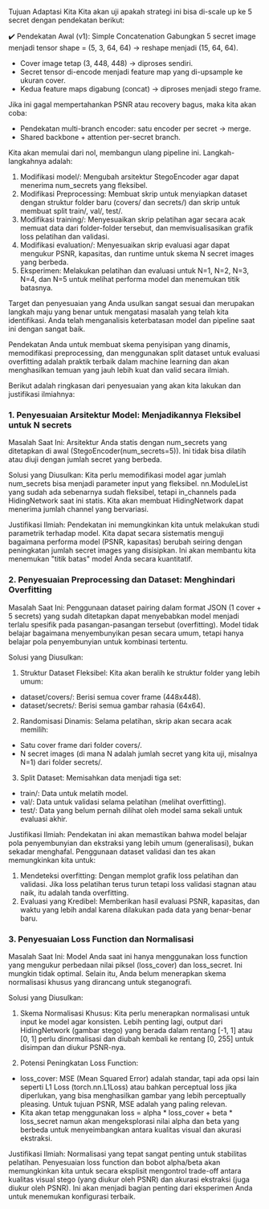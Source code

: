 Tujuan Adaptasi Kita
Kita akan uji apakah strategi ini bisa di-scale up ke 5 secret dengan pendekatan berikut:

✔️ Pendekatan Awal (v1): Simple Concatenation
Gabungkan 5 secret image menjadi tensor shape = (5, 3, 64, 64) → reshape menjadi (15, 64, 64).
- Cover image tetap (3, 448, 448) → diproses sendiri.
- Secret tensor di-encode menjadi feature map yang di-upsample ke ukuran cover.
- Kedua feature maps digabung (concat) → diproses menjadi stego frame.

Jika ini gagal mempertahankan PSNR atau recovery bagus, maka kita akan coba:
- Pendekatan multi-branch encoder: satu encoder per secret → merge.
- Shared backbone + attention per-secret branch.

Kita akan memulai dari nol, membangun ulang pipeline ini. Langkah-langkahnya adalah:
1. Modifikasi model/: Mengubah arsitektur StegoEncoder agar dapat menerima num_secrets yang fleksibel.
2. Modifikasi Preprocessing: Membuat skrip untuk menyiapkan dataset dengan struktur folder baru (covers/ dan secrets/) dan skrip untuk membuat split train/, val/, test/.
3. Modifikasi training/: Menyesuaikan skrip pelatihan agar secara acak memuat data dari folder-folder tersebut, dan memvisualisasikan grafik loss pelatihan dan validasi.
4. Modifikasi evaluation/: Menyesuaikan skrip evaluasi agar dapat mengukur PSNR, kapasitas, dan runtime untuk skema N secret images yang berbeda.
5. Eksperimen: Melakukan pelatihan dan evaluasi untuk N=1, N=2, N=3, N=4, dan N=5 untuk melihat performa model dan menemukan titik batasnya.

Target dan penyesuaian yang Anda usulkan sangat sesuai dan merupakan langkah maju yang benar untuk mengatasi masalah yang telah kita identifikasi. Anda telah menganalisis keterbatasan model dan pipeline saat ini dengan sangat baik.

Pendekatan Anda untuk membuat skema penyisipan yang dinamis, memodifikasi preprocessing, dan menggunakan split dataset untuk evaluasi overfitting adalah praktik terbaik dalam machine learning dan akan menghasilkan temuan yang jauh lebih kuat dan valid secara ilmiah.

Berikut adalah ringkasan dari penyesuaian yang akan kita lakukan dan justifikasi ilmiahnya:

### 1. Penyesuaian Arsitektur Model: Menjadikannya Fleksibel untuk N secrets
Masalah Saat Ini: Arsitektur Anda statis dengan num_secrets yang ditetapkan di awal (StegoEncoder(num_secrets=5)). Ini tidak bisa dilatih atau diuji dengan jumlah secret yang berbeda.

Solusi yang Diusulkan: Kita perlu memodifikasi model agar jumlah num_secrets bisa menjadi parameter input yang fleksibel. nn.ModuleList yang sudah ada sebenarnya sudah fleksibel, tetapi in_channels pada HidingNetwork saat ini statis. Kita akan membuat HidingNetwork dapat menerima jumlah channel yang bervariasi.

Justifikasi Ilmiah: Pendekatan ini memungkinkan kita untuk melakukan studi parametrik terhadap model. Kita dapat secara sistematis menguji bagaimana performa model (PSNR, kapasitas) berubah seiring dengan peningkatan jumlah secret images yang disisipkan. Ini akan membantu kita menemukan "titik batas" model Anda secara kuantitatif.

### 2. Penyesuaian Preprocessing dan Dataset: Menghindari Overfitting
Masalah Saat Ini: Penggunaan dataset pairing dalam format JSON (1 cover + 5 secrets) yang sudah ditetapkan dapat menyebabkan model menjadi terlalu spesifik pada pasangan-pasangan tersebut (overfitting). Model tidak belajar bagaimana menyembunyikan pesan secara umum, tetapi hanya belajar pola penyembunyian untuk kombinasi tertentu.

Solusi yang Diusulkan:
1. Struktur Dataset Fleksibel: Kita akan beralih ke struktur folder yang lebih umum:
- dataset/covers/: Berisi semua cover frame (448x448).
- dataset/secrets/: Berisi semua gambar rahasia (64x64).
2. Randomisasi Dinamis: Selama pelatihan, skrip akan secara acak memilih:
- Satu cover frame dari folder covers/.
- N secret images (di mana N adalah jumlah secret yang kita uji, misalnya N=1) dari folder secrets/.
3. Split Dataset: Memisahkan data menjadi tiga set:
- train/: Data untuk melatih model.
- val/: Data untuk validasi selama pelatihan (melihat overfitting).
- test/: Data yang belum pernah dilihat oleh model sama sekali untuk evaluasi akhir.

Justifikasi Ilmiah: Pendekatan ini akan memastikan bahwa model belajar pola penyembunyian dan ekstraksi yang lebih umum (generalisasi), bukan sekadar menghafal. Penggunaan dataset validasi dan tes akan memungkinkan kita untuk:
1. Mendeteksi overfitting: Dengan memplot grafik loss pelatihan dan validasi. Jika loss pelatihan terus turun tetapi loss validasi stagnan atau naik, itu adalah tanda overfitting.
2. Evaluasi yang Kredibel: Memberikan hasil evaluasi PSNR, kapasitas, dan waktu yang lebih andal karena dilakukan pada data yang benar-benar baru.


### 3. Penyesuaian Loss Function dan Normalisasi
Masalah Saat Ini: Model Anda saat ini hanya menggunakan loss function yang mengukur perbedaan nilai piksel (loss_cover) dan loss_secret. Ini mungkin tidak optimal. Selain itu, Anda belum menerapkan skema normalisasi khusus yang dirancang untuk steganografi.

Solusi yang Diusulkan:
1. Skema Normalisasi Khusus: Kita perlu menerapkan normalisasi untuk input ke model agar konsisten. Lebih penting lagi, output dari HidingNetwork (gambar stego) yang berada dalam rentang [-1, 1] atau [0, 1] perlu dinormalisasi dan diubah kembali ke rentang [0, 255] untuk disimpan dan diukur PSNR-nya.

2. Potensi Peningkatan Loss Function:
- loss_cover: MSE (Mean Squared Error) adalah standar, tapi ada opsi lain seperti L1 Loss (torch.nn.L1Loss) atau bahkan perceptual loss jika diperlukan, yang bisa menghasilkan gambar yang lebih perceptually pleasing. Untuk tujuan PSNR, MSE adalah yang paling relevan.
- Kita akan tetap menggunakan loss = alpha * loss_cover + beta * loss_secret namun akan mengeksplorasi nilai alpha dan beta yang berbeda untuk menyeimbangkan antara kualitas visual dan akurasi ekstraksi.

Justifikasi Ilmiah: Normalisasi yang tepat sangat penting untuk stabilitas pelatihan. Penyesuaian loss function dan bobot alpha/beta akan memungkinkan kita untuk secara eksplisit mengontrol trade-off antara kualitas visual stego (yang diukur oleh PSNR) dan akurasi ekstraksi (juga diukur oleh PSNR). Ini akan menjadi bagian penting dari eksperimen Anda untuk menemukan konfigurasi terbaik.